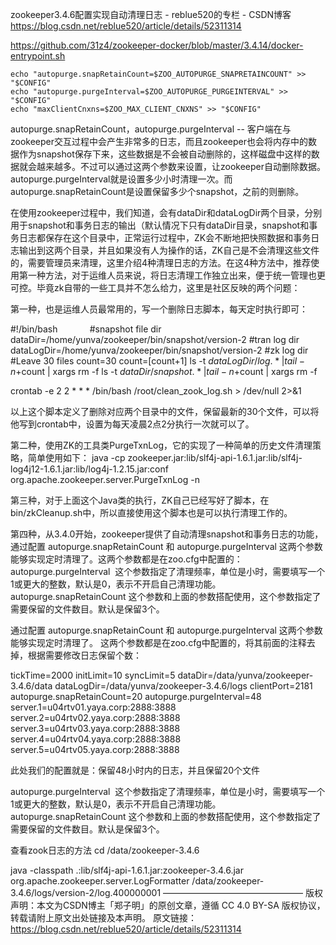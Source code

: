 zookeeper3.4.6配置实现自动清理日志 - reblue520的专栏 - CSDN博客 https://blog.csdn.net/reblue520/article/details/52311314

https://github.com/31z4/zookeeper-docker/blob/master/3.4.14/docker-entrypoint.sh

    echo "autopurge.snapRetainCount=$ZOO_AUTOPURGE_SNAPRETAINCOUNT" >> "$CONFIG"
    echo "autopurge.purgeInterval=$ZOO_AUTOPURGE_PURGEINTERVAL" >> "$CONFIG"
    echo "maxClientCnxns=$ZOO_MAX_CLIENT_CNXNS" >> "$CONFIG"

autopurge.snapRetainCount，autopurge.purgeInterval -- 客户端在与zookeeper交互过程中会产生非常多的日志，而且zookeeper也会将内存中的数据作为snapshot保存下来，这些数据是不会被自动删除的，这样磁盘中这样的数据就会越来越多。不过可以通过这两个参数来设置，让zookeeper自动删除数据。autopurge.purgeInterval就是设置多少小时清理一次。而autopurge.snapRetainCount是设置保留多少个snapshot，之前的则删除。

在使用zookeeper过程中，我们知道，会有dataDir和dataLogDir两个目录，分别用于snapshot和事务日志的输出（默认情况下只有dataDir目录，snapshot和事务日志都保存在这个目录中，正常运行过程中，ZK会不断地把快照数据和事务日志输出到这两个目录，并且如果没有人为操作的话，ZK自己是不会清理这些文件的，需要管理员来清理，这里介绍4种清理日志的方法。在这4种方法中，推荐使用第一种方法，对于运维人员来说，将日志清理工作独立出来，便于统一管理也更可控。毕竟zk自带的一些工具并不怎么给力，这里是社区反映的两个问题：




第一种，也是运维人员最常用的，写一个删除日志脚本，每天定时执行即可：


#!/bin/bash
           
#snapshot file dir
dataDir=/home/yunva/zookeeper/bin/snapshot/version-2
#tran log dir
dataLogDir=/home/yunva/zookeeper/bin/snapshot/version-2
#zk log dir
#Leave 30 files
count=30
count=$[$count+1]
ls -t $dataLogDir/log.* | tail -n +$count | xargs rm -f
ls -t $dataDir/snapshot.* | tail -n +$count | xargs rm -f


crontab -e
2 2 * * * /bin/bash /root/clean_zook_log.sh > /dev/null 2>&1


以上这个脚本定义了删除对应两个目录中的文件，保留最新的30个文件，可以将他写到crontab中，设置为每天凌晨2点2分执行一次就可以了。


第二种，使用ZK的工具类PurgeTxnLog，它的实现了一种简单的历史文件清理策略，简单使用如下：
java -cp zookeeper.jar:lib/slf4j-api-1.6.1.jar:lib/slf4j-log4j12-1.6.1.jar:lib/log4j-1.2.15.jar:conf org.apache.zookeeper.server.PurgeTxnLog <dataDir><snapDir> -n <count>


第三种，对于上面这个Java类的执行，ZK自己已经写好了脚本，在bin/zkCleanup.sh中，所以直接使用这个脚本也是可以执行清理工作的。


第四种，从3.4.0开始，zookeeper提供了自动清理snapshot和事务日志的功能，通过配置 autopurge.snapRetainCount 和 autopurge.purgeInterval 这两个参数能够实现定时清理了。这两个参数都是在zoo.cfg中配置的：
autopurge.purgeInterval  这个参数指定了清理频率，单位是小时，需要填写一个1或更大的整数，默认是0，表示不开启自己清理功能。
autopurge.snapRetainCount 这个参数和上面的参数搭配使用，这个参数指定了需要保留的文件数目。默认是保留3个。

通过配置 autopurge.snapRetainCount 和 autopurge.purgeInterval 这两个参数能够实现定时清理了。
这两个参数都是在zoo.cfg中配置的，将其前面的注释去掉，根据需要修改日志保留个数：


tickTime=2000
initLimit=10
syncLimit=5
dataDir=/data/yunva/zookeeper-3.4.6/data
dataLogDir=/data/yunva/zookeeper-3.4.6/logs
clientPort=2181
autopurge.snapRetainCount=20
autopurge.purgeInterval=48
server.1=u04rtv01.yaya.corp:2888:3888
server.2=u04rtv02.yaya.corp:2888:3888
server.3=u04rtv03.yaya.corp:2888:3888
server.4=u04rtv04.yaya.corp:2888:3888
server.5=u04rtv05.yaya.corp:2888:3888

此处我们的配置就是：保留48小时内的日志，并且保留20个文件


autopurge.purgeInterval  这个参数指定了清理频率，单位是小时，需要填写一个1或更大的整数，默认是0，表示不开启自己清理功能。
autopurge.snapRetainCount 这个参数和上面的参数搭配使用，这个参数指定了需要保留的文件数目。默认是保留3个。





查看zook日志的方法
cd /data/zookeeper-3.4.6


java -classpath .:lib/slf4j-api-1.6.1.jar:zookeeper-3.4.6.jar org.apache.zookeeper.server.LogFormatter /data/zookeeper-3.4.6/logs/version-2/log.400000001
————————————————
版权声明：本文为CSDN博主「郑子明」的原创文章，遵循 CC 4.0 BY-SA 版权协议，转载请附上原文出处链接及本声明。
原文链接：https://blog.csdn.net/reblue520/article/details/52311314